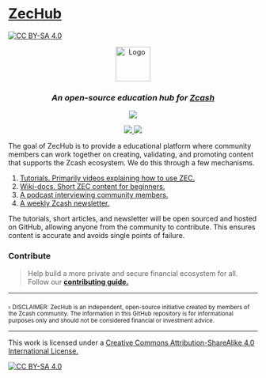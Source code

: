 # [ZecHub](https://repo.zechub.org/)
[![CC BY-SA 4.0][cc-by-sa-shield]][cc-by-sa]

<div style="text-align: center;">
    <img src="https://i.ibb.co/Gv7Jd8Q/Zec-Hub-blue-globe.png" alt="Logo" style="width: 70px; height: auto;">
    <h3>
        <em>
            An open-source education hub for <a href="https://z.cash/" target="_blank">Zcash</a>
        </em>
    </h3>
    <p>
        <a href="https://follow.zechub.org/" target="_blank">
            <img src="https://img.shields.io/twitter/follow/zechub?style=social&label=Follow">
        </a>
    </p>
<p>
    <a href="https://chat.zechub.org/" target="_blank">
        <img src="https://img.shields.io/discord/978714252934258779?style=social&label=Discord">
    </a>
    <a href="https://youtube.com/@zechub" target="_blank">
        <img src="https://img.shields.io/youtube/channel/views/UC3-KM00kjCUheRzO5cq3PAA?style=social&label=Subscribe">
    </a>
</p>

</div>


The goal of ZecHub is to provide a educational platform where community members can work together on creating, validating, and promoting content that supports the Zcash ecosystem. We do this through a few mechanisms.

  1. [Tutorials. Primarily videos explaining how to use ZEC.](https://www.youtube.com/@zechub)
  2. [Wiki-docs. Short ZEC content for beginners.](https://zechub.wiki/)
  3. [A podcast interviewing community members.](https://www.youtube.com/playlist?list=PL6_epn0lASLHlNCMtUErX8UfaJK6N9K5O)
  4. [A weekly Zcash newsletter.](https://zechub.substack.com)
  
The tutorials, short articles, and newsletter will be open sourced and hosted on GitHub, allowing anyone from the community to contribute. This ensures content is accurate and avoids single points of failure.

### Contribute

> Help build a more private and secure financial ecosystem for all. Follow our **[contributing guide.](/CONTRIBUTING.md)**

---
<a href="https://zechub.social/@Zechub" rel="me">.</a>
<sub>
  DISCLAIMER: ZecHub is an independent, open-source initiative created by members of the Zcash community. The information in this GitHub repository is for informational purposes only and should not be considered financial or investment advice.
</sub>

---

This work is licensed under a
[Creative Commons Attribution-ShareAlike 4.0 International License.][cc-by-sa]

[![CC BY-SA 4.0][cc-by-sa-image]][cc-by-sa]

[cc-by-sa]: http://creativecommons.org/licenses/by-sa/4.0/
[cc-by-sa-image]: https://licensebuttons.net/l/by-sa/4.0/88x31.png
[cc-by-sa-shield]: https://img.shields.io/badge/License-CC%20BY--SA%204.0-lightgrey.svg
